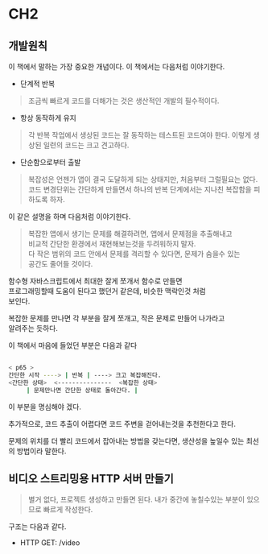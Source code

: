 # CH2

## 개발원칙

이 책에서 말하는 가장 중요한 개념이다.
이 책에서는 다음처럼 이야기한다.

- 단계적 반복

> 조금씩 빠르게 코드를 더해가는 것은 생산적인 개발의 필수적이다.

- 항상 동작하게 유지

> 각 반복 작업에서 생상된 코드는 잘 동작하는 테스트된 코드여야 한다. 이렇게 생상된 일련의 코드는 크고 견고하다.

- 단순함으로부터 출발

> 복잡성은 언젠가 앱이 결국 도달하게 되는 상태지만, 처음부터 그럴필요는 없다.  
> 코드 변경단위는 간단하게 만들면서 하나의 반복 단계에서는 지나친 복잡함을 피하도록 하자.

이 같은 설명을 하며 다음처럼 이야기한다.

> 복잡한 앱에서 생기는 문제를 해결하려면, 앱에서 문제점을 추출해내고  
> 비교적 간단한 환경에서 재현해보는것을 두려워하지 말자.  
> 다 작은 범위의 코드 안에서 문제를 격리할 수 있다면, 문제가 숨을수 있는  
> 공간도 줄어들 것이다.

함수형 자바스크립트에서 최대한 잘게 쪼개서 함수로 만들면  
프로그래밍할때 도움이 된다고 했던거 같은데, 비슷한 맥락인것 처럼  
보인다.

복잡한 문제를 만나면 각 부분을 잘게 쪼개고, 작은 문제로 만들어 나가라고  
알려주는 듯하다.

이 책에서 마음에 들었던 부분은 다음과 같다

```sh

< p65 >
간단한 시작 ----> | 반복 | ----> 크고 복잡해진다.
<간단한 상태>  <---------------  <복잡한 상태>
     | 문제만나면 간단한 상태로 돌아간다. |

```

이 부분을 명심해야 겠다.

추가적으로, 코드 추출이 어렵다면 코드 주변을 걷어내는것을 추천한다고 한다.

문제의 위치를 더 빨리 코드에서 잡아내는 방법을 갖는다면, 생산성을 높일수 있는 최선의 방법이라 말한다.

## 비디오 스트리밍용 HTTP 서버 만들기

> 별거 없다, 프로젝트 생성하고 만들면 된다.
> 내가 중간에 놓칠수있는 부분이 있으므로 빠르게 작성한다.

구조는 다음과 같다.

- HTTP GET: /video

